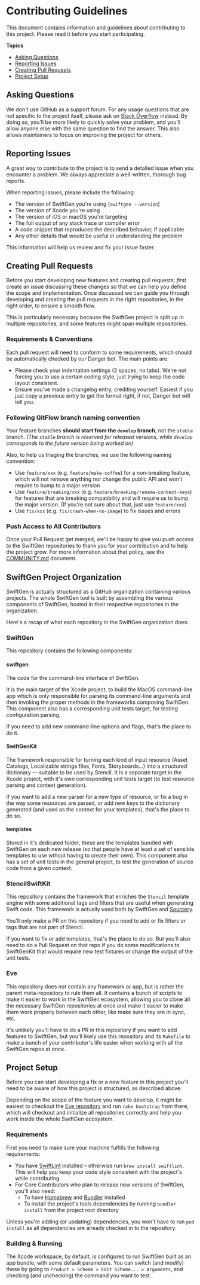 # Contributing Guidelines

This document contains information and guidelines about contributing to this project. Please read it before you start participating.

**Topics**

- [Asking Questions](#asking-questions)
- [Reporting Issues](#reporting-issues)
- [Creating Pull Requests](#creating-pull-requests)
- [Project Setup](#project-setup)

## Asking Questions

We don't use GitHub as a support forum. For any usage questions that are not specific to the project itself, please ask on [Stack Overflow](https://stackoverflow.com) instead. By doing so, you'll be more likely to quickly solve your problem, and you'll allow anyone else with the same question to find the answer. This also allows maintainers to focus on improving the project for others.

## Reporting Issues

A great way to contribute to the project is to send a detailed issue when you encounter a problem. We always appreciate a well-written, thorough bug reports.

When reporting issues, please include the following:

- The version of SwiftGen you're using (`swiftgen --version`)
- The version of Xcode you're using
- The version of iOS or macOS you're targeting
- The full output of any stack trace or compiler error
- A code snippet that reproduces the described behavior, if applicable
- Any other details that would be useful in understanding the problem

This information will help us review and fix your issue faster.

## Creating Pull Requests

Before you start developing new features and creating pull requests; *first* create an issue discussing these changes so that we can help you define the scope and implementation. Once discussed we can guide you through developing and creating the pull requests in the right repositories, in the right order, to ensure a smooth flow.

This is particularly necessary because the SwiftGen project is split up in multiple repositories, and some features might span multiple repositories.

### Requirements & Conventions

Each pull request will need to conform to some requirements, which should be automatically checked by our Danger bot. The main points are:

- Please check your indentation settings (2 spaces, no tabs). We're not forcing you to use a certain coding style, just trying to keep the code layout consistent.
- Ensure you've made a changelog entry, crediting yourself. Easiest if you just copy a previous entry to get the format right, if not, Danger bot will tell you.

### Following GitFlow branch naming convention

Your feature branches **should start from the `develop` branch**, not the `stable` branch.
_(The `stable` branch is reserved for released versions, while `develop` corresponds to the future version being worked on)_

Also, to help us triaging the branches, we use the following naming convention:

* Use `feature/xxx` (e.g. `feature/make-coffee`) for a non-breaking feature, which will not remove anything nor change the public API and won't require to bump to a major version
* Use `feature/breaking/xxx` (e.g. `feature/breaking/rename-context-keys`) for features that are breaking compatibility and will require us to bump the major version. (If you're not sure about that, just use `feature/xxx`)
* Use `fix/xxx` (e.g. `fix/crash-when-no-image`) to fix issues and errors

### Push Access to All Contributors

Once your Pull Request get merged, we'll be happy to give you push access to the SwiftGen repositories to thank you for your contribution and to help the project grow. For more information about that policy, see the [COMMUNITY.md](COMMUNITY.md) document.

## SwiftGen Project Organization

SwiftGen is actually structured as a GitHub organization containing various projects. The whole SwiftGen tool is built by assembling the various components of SwiftGen, hosted in their respective repositories in the organization.

Here's a recap of what each repository in the SwiftGen organization does:

### SwiftGen

This repository contains the following components:

#### swiftgen

The code for the command-line interface of SwiftGen.

It is the main target of the Xcode project, to build the MacOS command-line app which is only responsible for parsing its command-line arguments and then invoking the proper methods in the frameworks composing SwiftGen. This component also has a corresponding unit tests target, for testing configuration parsing.

If you need to add new command-line options and flags, that's the place to do it.

#### SwiftGenKit

The framework responsible for turning each kind of input resource (Asset Catalogs, Localizable strings files, Fonts, Storyboards…) into a structured dictionary — suitable to be used by Stencil. It is a separate target in the Xcode project, with it's own corresponding unit tests target (to test resource parsing and context generation).

If you want to add a new parser for a new type of resource, or fix a bug in the way some resources are parsed, or add new keys to the dictionary generated (and used as the context for your templates), that's the place to do so.

#### templates

Stored in it's dedicated folder, these are the templates bundled with SwiftGen on each new release (so that people have at least a set of sensible templates to use wthout having to create their own). This component also has a set of unit tests in the general project, to test the generation of source code from a given context.

### StencilSwiftKit

This repository contains the framework that enriches the `Stencil` template engine with some additional tags and filters that are useful when generating Swift code. This framework is actually used both by SwiftGen and [Sourcery](https://github.com/krzysztofzablocki/Sourcery).

You'll only make a PR on this repository if you need to add or fix filters or tags that are not part of Stencil.

If you want to fix or add templates, that's the place to do so. But you'll also need to do a Pull Request on that repo if you do some modifications to SwiftGenKit that would require new test fixtures or change the output of the unit tests.

### Eve

This repository does not contain any framework or app, but is rather the parent meta-repository to rule them all. It contains a bunch of scripts to make it easier to work in the SwiftGen ecosystem, allowing you to clone all the necessary SwiftGen repositories at once and make it easier to make them work properly between each other, like make sure they are in sync, etc.

It's unlikely you'll have to do a PR in this repository if you want to add features to SwiftGen, but you'll likely use this repository and its `Rakefile` to make a bunch of your contributor's life easier when working with all the SwiftGen repos at once.

## Project Setup

Before you can start developing a fix or a new feature in this project you'll need to be aware of how this project is structured, as described above.

Depending on the scope of the feature you want to develop, it might be easiest to checkout the [Eve repository](https://github.com/SwiftGen/Eve) and run `rake bootstrap` from there, which will checkout and initialize all repositories correctly and help you work inside the whole SwiftGen ecosystem.

### Requirements

First you need to make sure your machine fulfills the following requirements:

- You have [SwiftLint](https://github.com/realm/SwiftLint) installed – otherwise run `brew install swiftlint`. This will help you keep your code style consistent with the project's while contributing.
- For Core Contributors who plan to release new versions of SwiftGen, you'll also need:
  - To have [Homebrew](http://brew.sh) and [Bundler](https://bundler.io) installed
  - To install the project's tools dependencies by running `bundler install` from the project root directory

Unless you're adding (or updating) dependencies, you won't have to run `pod install` as all dependencies are already checked in to the repository.

### Building & Running

The Xcode workspace, by default, is configured to run SwiftGen built as an app bundle, with some default parameters. You can switch (and modify) these by going to `Product > Scheme > Edit Scheme... > Arguments`, and checking (and unchecking) the command you want to test.

